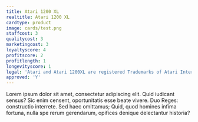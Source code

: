```yaml
---
title: Atari 1200 XL
realtitle: Atari 1200 XL
cardtype: product
image: cards/test.png
staffcost: 3
qualitycost: 3
marketingcost: 3
loyaltyscore: 4
profitscore: 2
profitlength: 1
longevityscore: 1
legal: 'Atari and Atari 1200XL are registered Trademarks of Atari Interactive, Inc'
approved: 'Y'
---
```


Lorem ipsum dolor sit amet, consectetur adipiscing elit. Quid iudicant sensus? Sic enim censent, oportunitatis esse beate vivere. Duo Reges: constructio interrete. Sed haec omittamus; Quid, quod homines infima fortuna, nulla spe rerum gerendarum, opifices denique delectantur historia?
